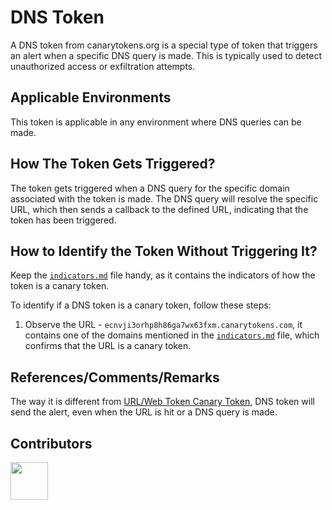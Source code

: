 # DNS Token
A DNS token from canarytokens.org is a special type of token that triggers an alert when a specific DNS query is made. This is typically used to detect unauthorized access or exfiltration attempts.

## Applicable Environments
This token is applicable in any environment where DNS queries can be made.

## How The Token Gets Triggered?
The token gets triggered when a DNS query for the specific domain associated with the token is made. The DNS query will resolve the specific URL, which then sends a callback to the defined URL, indicating that the token has been triggered.

## How to Identify the Token Without Triggering It?
Keep the [`indicators.md`](../indicators.md) file handy, as it contains the indicators of how the token is a canary token. <!-- Do not delete this line -->

To identify if a DNS token is a canary token, follow these steps:
1. Observe the URL - `ecnvji3orhp8h86ga7wx63fxm.canarytokens.com`, it contains one of the domains mentioned in the [`indicators.md`](../indicators.md) file, which confirms that the URL is a canary token.

## References/Comments/Remarks
The way it is different from [URL/Web Token Canary Token](./url_token.md), DNS token will send the alert, even when the URL is hit or a DNS query is made.
   
## Contributors
[<img src="https://github.com/0xcardinal.png" style="width:60px; height:60px;"/>](https://github.com/0xcardinal)
